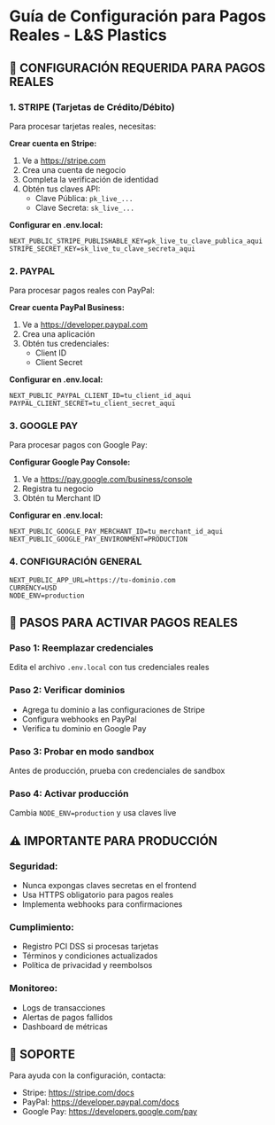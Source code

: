 # Guía de Configuración para Pagos Reales - L&S Plastics

## 🔧 CONFIGURACIÓN REQUERIDA PARA PAGOS REALES

### 1. STRIPE (Tarjetas de Crédito/Débito)
Para procesar tarjetas reales, necesitas:

**Crear cuenta en Stripe:**
1. Ve a https://stripe.com
2. Crea una cuenta de negocio
3. Completa la verificación de identidad
4. Obtén tus claves API:
   - Clave Pública: `pk_live_...`
   - Clave Secreta: `sk_live_...`

**Configurar en .env.local:**
```
NEXT_PUBLIC_STRIPE_PUBLISHABLE_KEY=pk_live_tu_clave_publica_aqui
STRIPE_SECRET_KEY=sk_live_tu_clave_secreta_aqui
```

### 2. PAYPAL
Para procesar pagos reales con PayPal:

**Crear cuenta PayPal Business:**
1. Ve a https://developer.paypal.com
2. Crea una aplicación
3. Obtén tus credenciales:
   - Client ID
   - Client Secret

**Configurar en .env.local:**
```
NEXT_PUBLIC_PAYPAL_CLIENT_ID=tu_client_id_aqui
PAYPAL_CLIENT_SECRET=tu_client_secret_aqui
```

### 3. GOOGLE PAY
Para procesar pagos con Google Pay:

**Configurar Google Pay Console:**
1. Ve a https://pay.google.com/business/console
2. Registra tu negocio
3. Obtén tu Merchant ID

**Configurar en .env.local:**
```
NEXT_PUBLIC_GOOGLE_PAY_MERCHANT_ID=tu_merchant_id_aqui
NEXT_PUBLIC_GOOGLE_PAY_ENVIRONMENT=PRODUCTION
```

### 4. CONFIGURACIÓN GENERAL
```
NEXT_PUBLIC_APP_URL=https://tu-dominio.com
CURRENCY=USD
NODE_ENV=production
```

## 🚀 PASOS PARA ACTIVAR PAGOS REALES

### Paso 1: Reemplazar credenciales
Edita el archivo `.env.local` con tus credenciales reales

### Paso 2: Verificar dominios
- Agrega tu dominio a las configuraciones de Stripe
- Configura webhooks en PayPal
- Verifica tu dominio en Google Pay

### Paso 3: Probar en modo sandbox
Antes de producción, prueba con credenciales de sandbox

### Paso 4: Activar producción
Cambia `NODE_ENV=production` y usa claves live

## ⚠️ IMPORTANTE PARA PRODUCCIÓN

### Seguridad:
- Nunca expongas claves secretas en el frontend
- Usa HTTPS obligatorio para pagos reales
- Implementa webhooks para confirmaciones

### Cumplimiento:
- Registro PCI DSS si procesas tarjetas
- Términos y condiciones actualizados
- Política de privacidad y reembolsos

### Monitoreo:
- Logs de transacciones
- Alertas de pagos fallidos
- Dashboard de métricas

## 📧 SOPORTE
Para ayuda con la configuración, contacta:
- Stripe: https://stripe.com/docs
- PayPal: https://developer.paypal.com/docs
- Google Pay: https://developers.google.com/pay
